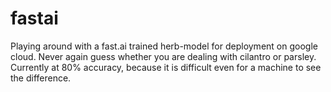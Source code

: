 # fastai
Playing around with a fast.ai trained herb-model for deployment on google cloud. Never again guess whether you are dealing with cilantro or parsley. Currently at 80% accuracy, because it is difficult even for a machine to see the difference.
